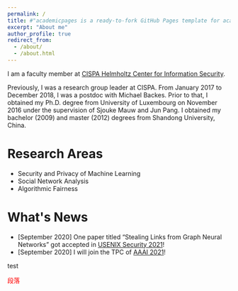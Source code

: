 ```yaml
---
permalink: /
title: #"academicpages is a ready-to-fork GitHub Pages template for academic personal websites"
excerpt: "About me"
author_profile: true
redirect_from: 
  - /about/
  - /about.html
---
```


I am a faculty member at [CISPA Helmholtz Center for Information Security](https://github.com/academicpages/academicpages.github.io).

Previously, I was a research group leader at CISPA. From January 2017 to December 2018, I was a postdoc with Michael Backes. Prior to that, I obtained my Ph.D. degree from University of Luxembourg on November 2016 under the supervision of Sjouke Mauw and Jun Pang. I obtained my bachelor (2009) and master (2012) degrees from Shandong University, China.

Research Areas
======
* Security and Privacy of Machine Learning
* Social Network Analysis
* Algorithmic Fairness


What's News
======
* [September 2020] One paper titled “Stealing Links from Graph Neural Networks” got accepted in [USENIX Security 2021](https://github.com/academicpages/academicpages.github.io)!
* [September 2020] I will join the TPC of [AAAI 2021](https://github.com/academicpages/academicpages.github.io)!

test
 <p style="color: red">
    段落
  </p>
